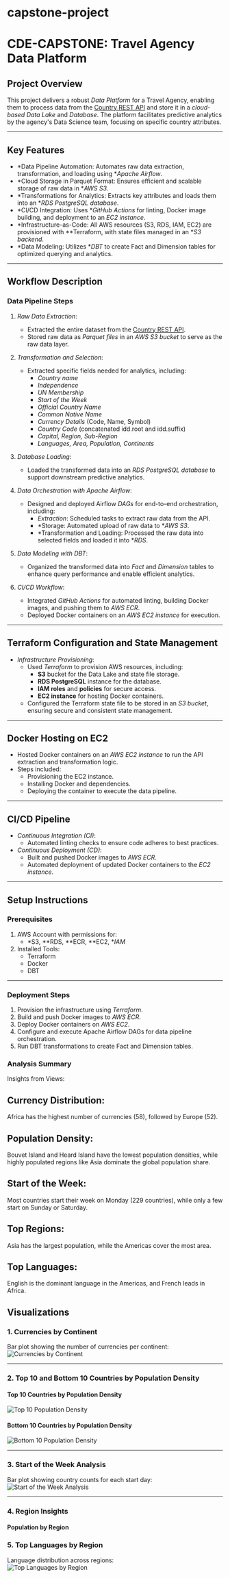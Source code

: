 # capstone-project

# CDE-CAPSTONE: Travel Agency Data Platform

## Project Overview
This project delivers a robust *Data Platform* for a Travel Agency, enabling them to process data from the [Country REST API](https://restcountries.com/) and store it in a *cloud-based Data Lake* and *Database*. The platform facilitates predictive analytics by the agency's Data Science team, focusing on specific country attributes.

---

## Key Features
- *Data Pipeline Automation: Automates raw data extraction, transformation, and loading using **Apache Airflow*.
- *Cloud Storage in Parquet Format: Ensures efficient and scalable storage of raw data in **AWS S3*.
- *Transformations for Analytics: Extracts key attributes and loads them into an **RDS PostgreSQL database*.
- *CI/CD Integration: Uses **GitHub Actions* for linting, Docker image building, and deployment to an *EC2 instance*.
- *Infrastructure-as-Code: All AWS resources (S3, RDS, IAM, EC2) are provisioned with **Terraform, with state files managed in an **S3 backend*.
- *Data Modeling: Utilizes **DBT* to create Fact and Dimension tables for optimized querying and analytics.

---

## Workflow Description

### Data Pipeline Steps

1. *Raw Data Extraction*:
   - Extracted the entire dataset from the [Country REST API](https://restcountries.com/).
   - Stored raw data as *Parquet files* in an *AWS S3 bucket* to serve as the raw data layer.

2. *Transformation and Selection*:
   - Extracted specific fields needed for analytics, including:
     - *Country name*
     - *Independence*
     - *UN Membership*
     - *Start of the Week*
     - *Official Country Name*
     - *Common Native Name*
     - *Currency Details* (Code, Name, Symbol)
     - *Country Code* (concatenated idd.root and idd.suffix)
     - *Capital, Region, Sub-Region*
     - *Languages, Area, Population, Continents*

3. *Database Loading*:
   - Loaded the transformed data into an *RDS PostgreSQL database* to support downstream predictive analytics.

4. *Data Orchestration with Apache Airflow*:
   - Designed and deployed Airflow *DAGs* for end-to-end orchestration, including:
     - *Extraction*: Scheduled tasks to extract raw data from the API.
     - *Storage: Automated upload of raw data to **AWS S3*.
     - *Transformation and Loading: Processed the raw data into selected fields and loaded it into **RDS*.

5. *Data Modeling with DBT*:
   - Organized the transformed data into *Fact* and *Dimension* tables to enhance query performance and enable efficient analytics.

6. *CI/CD Workflow*:
   - Integrated *GitHub Actions* for automated linting, building Docker images, and pushing them to *AWS ECR*.
   - Deployed Docker containers on an *AWS EC2 instance* for execution.

---

## Terraform Configuration and State Management

- *Infrastructure Provisioning*:
  - Used *Terraform* to provision AWS resources, including:
    - **S3** bucket for the Data Lake and state file storage.
    - **RDS PostgreSQL** instance for the database.
    - **IAM roles** and **policies** for secure access.
    - **EC2 instance** for hosting Docker containers.
  - Configured the Terraform state file to be stored in an *S3 bucket*, ensuring secure and consistent state management.

---

## Docker Hosting on EC2

- Hosted Docker containers on an *AWS EC2 instance* to run the API extraction and transformation logic.
- Steps included:
  - Provisioning the EC2 instance.
  - Installing Docker and dependencies.
  - Deploying the container to execute the data pipeline.

---

## CI/CD Pipeline

- *Continuous Integration (CI)*:
  - Automated linting checks to ensure code adheres to best practices.
- *Continuous Deployment (CD)*:
  - Built and pushed Docker images to *AWS ECR*.
  - Automated deployment of updated Docker containers to the *EC2 instance*.

---

## Setup Instructions

### Prerequisites

1. AWS Account with permissions for:
   - *S3, **RDS, **ECR, **EC2, **IAM*
2. Installed Tools:
   - Terraform
   - Docker
   - DBT

---

### Deployment Steps

1. Provision the infrastructure using *Terraform*.
2. Build and push Docker images to *AWS ECR*.
3. Deploy Docker containers on *AWS EC2*.
4. Configure and execute Apache Airflow DAGs for data pipeline orchestration.
5. Run DBT transformations to create Fact and Dimension tables.


### Analysis Summary


Insights from Views:

## Currency Distribution:
Africa has the highest number of currencies (58), followed by Europe (52).

## Population Density:
Bouvet Island and Heard Island have the lowest population densities, while highly populated regions like Asia dominate the global population share.

## Start of the Week:
Most countries start their week on Monday (229 countries), while only a few start on Sunday or Saturday.

## Top Regions:
Asia has the largest population, while the Americas cover the most area.

## Top Languages:
English is the dominant language in the Americas, and French leads in Africa.

## Visualizations  

### 1. Currencies by Continent  
Bar plot showing the number of currencies per continent:  
![Currencies by Continent](./currency_count_by_continent.png)  

---

### 2. Top 10 and Bottom 10 Countries by Population Density  

#### Top 10 Countries by Population Density  
![Top 10 Population Density](./top_10_population_density.png)  

#### Bottom 10 Countries by Population Density  
![Bottom 10 Population Density](./bottom_10_population_density.png)  

---

### 3. Start of the Week Analysis  
Bar plot showing country counts for each start day:  
![Start of the Week Analysis](./start_of_week_analysis.png)  

---

### 4. Region Insights  

#### Population by Region  

### 5. Top Languages by Region  
Language distribution across regions:  
![Top Languages by Region](./total_population_and_area_by_region.png)  
